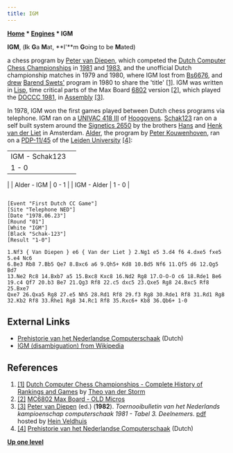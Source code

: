 ```yaml
---
title: IGM
---
```

**[Home](Home "Home") \* [Engines](Engines "Engines") \* IGM**


**IGM**, (**I**k **G**a **M**at, **I'**m **G**oing to be **M**ated)  

a chess program by [Peter van Diepen](Peter_van_Diepen "Peter van Diepen"), which competed the [Dutch Computer Chess Championships](Dutch_Open_Computer_Chess_Championship "Dutch Open Computer Chess Championship") in [1981](DOCCC_1981 "DOCCC 1981") and [1983](DOCCC_1983 "DOCCC 1983"), and the unofficial Dutch championship matches in 1979 and 1980, where IGM lost from [Bs6676](Bs6676 "Bs6676"), and [drew](Bs6676#DUTCH1980 "Bs6676") [Barend Swets'](Barend_Swets "Barend Swets") program in 1980 to share the 'title' <a id="cite-note-1" href="#cite-ref-1">[1]</a>. IGM was written in [Lisp](index.php?title=Lisp&action=edit&redlink=1 "Lisp (page does not exist)"), time critical parts of the Max Board [6802](6800 "6800") version <a id="cite-note-2" href="#cite-ref-2">[2]</a>, which played the [DOCCC 1981](DOCCC_1981 "DOCCC 1981"), in [Assembly](Assembly "Assembly") <a id="cite-note-3" href="#cite-ref-3">[3]</a>.






In 1978, IGM won the first games played between Dutch chess programs via telephone. IGM ran on a [UNIVAC 418 III](UNIVAC_418 "UNIVAC 418") of [Hoogovens](https://en.wikipedia.org/wiki/Koninklijke_Hoogovens). [Schak123](Schak-H "Schak-H") ran on a self built system around the [Signetics 2650](https://en.wikipedia.org/wiki/Signetics_2650) by the brothers [Hans](index.php?title=Hans_van_der_Liet&action=edit&redlink=1 "Hans van der Liet (page does not exist)") and [Henk van der Liet](index.php?title=Henk_van_der_Liet&action=edit&redlink=1 "Henk van der Liet (page does not exist)") in Amsterdam. [Alder](Alder "Alder"), the program by [Peter Kouwenhoven](Peter_Kouwenhoven "Peter Kouwenhoven"), ran on a [PDP-11/45](PDP-11 "PDP-11") of the [Leiden University](Leiden_University "Leiden University") <a id="cite-note-4" href="#cite-ref-4">[4]</a>:





|  |  |
| --- | --- |
|  IGM - Schak123
 |  1 - 0
 |
|  Alder - IGM
 |  0 - 1
 |
|  IGM - Alder
 |  1 - 0
 |



```

[Event "First Dutch CC Game"]
[Site "Telephone NED"]
[Date "1978.06.23"]
[Round "01"]
[White "IGM"]
[Black "Schak-123"]
[Result "1-0"]

1.Nf3 { Van Diepen } e6 { Van der Liet } 2.Ng1 e5 3.d4 f6 4.dxe5 fxe5 5.e4 Nc6
6.Be3 Rb8 7.Bb5 Qe7 8.Bxc6 a6 9.Qh5+ Kd8 10.Bd5 Nf6 11.Qf5 d6 12.Qg5 Bd7
13.Ne2 Rc8 14.Bxb7 a5 15.Bxc8 Kxc8 16.Nd2 Rg8 17.O-O-O c6 18.Rde1 Be6
19.c4 Qf7 20.b3 Be7 21.Qg3 Rf8 22.c5 dxc5 23.Qxe5 Rg8 24.Bxc5 Rf8 25.Bxe7
Qxe7 26.Qxa5 Rg8 27.e5 Nh5 28.Rd1 Rf8 29.f3 Rg8 30.Rde1 Rf8 31.Rd1 Rg8
32.Kb2 Rf8 33.Rhe1 Rg8 34.Rc1 Rf8 35.Rxc6+ Kb8 36.Qb6+ 1-0 

```

## External Links


* [Prehistorie van het Nederlandse Computerschaak](http://old.csvn.nl/pre_hist.html) (Dutch)
* [IGM (disambiguation) from Wikipedia](https://en.wikipedia.org/wiki/IGM)


## References


1. <a id="cite-ref-1" href="#cite-note-1">[1]</a> [Dutch Computer Chess Championships - Complete History of Rankings and Games](http://old.csvn.nl/dcc_hist.html) by [Theo van der Storm](Theo_van_der_Storm "Theo van der Storm")
2. <a id="cite-ref-2" href="#cite-note-2">[2]</a> [MC6802 Max Board - OLD Micros](https://sites.google.com/site/gogleoops/6802-max-board)
3. <a id="cite-ref-3" href="#cite-note-3">[3]</a> [Peter van Diepen](Peter_van_Diepen "Peter van Diepen") (ed.) (**1982**). *Toernooibulletin van het Nederlands kampioenschap computerschaak 1981 - Tabel 3. Deelnemers*. [pdf](http://www.schaakcomputers.nl/hein_veldhuis/database/files/03-1982,%20toernooibulletin%20van%20het%20Nederlands%20kampioenschap%20computerschaak%201981.pdf) hosted by [Hein Veldhuis](Hein_Veldhuis "Hein Veldhuis")
4. <a id="cite-ref-4" href="#cite-note-4">[4]</a> [Prehistorie van het Nederlandse Computerschaak](http://old.csvn.nl/pre_hist.html) (Dutch)

**[Up one level](Engines "Engines")**







 
